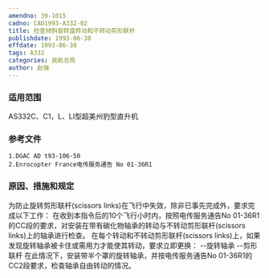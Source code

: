 ```yaml
---
amendno: 39-1015
cadno: CAD1993-A332-02
title: 检查倾斜旋转盘转动和不转动剪形联杆
publishdate: 1993-06-30
effdate: 1993-06-30
tags: A332
categories: 民航总局
author: 赵强
---
```


### 适用范围 
AS332C、C1，L、LI型超美州豹型直升机

<!--more-->
### 参考文件
    1.DGAC AD t93-106-50 
    2.Enrocopter France电传服务通告 No 01-36R1 

### 原因、措施和规定 
为防止旋转剪形联杆(scissors links)在飞行中失效，除非已事先完成外，要求完成以下工作： 
在收到本指令后的10个飞行小时内，按照电传服务通告No 01-36R1的CC段的要求，对安装在带有碳化物轴承的转动与不转动剪形联杆(scissors links)上的轴承进行检查。 
    在每个转动和不转动剪形联杆(scissors links)上，如果发现旋转轴承被卡住或需用力才能使其转动，要求立即更换： 
--旋转轴承 
--剪形联杆 
    在此情况下，安装带半个罩的旋转轴承，并按电传服务通告No 01-36R1的CC2段要求，检查轴承自由转动的情况。
  
